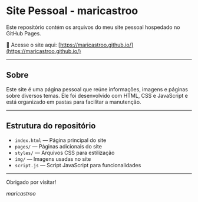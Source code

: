 # Site Pessoal - maricastroo

Este repositório contém os arquivos do meu site pessoal hospedado no GitHub Pages.

📍 Acesse o site aqui: [https://maricastroo.github.io/](https://maricastroo.github.io/)

---

## Sobre

Este site é uma página pessoal que reúne informações, imagens e páginas sobre diversos temas. Ele foi desenvolvido com HTML, CSS e JavaScript e está organizado em pastas para facilitar a manutenção.

---

## Estrutura do repositório

- `index.html` — Página principal do site
- `pages/` — Páginas adicionais do site
- `styles/` — Arquivos CSS para estilização
- `img/` — Imagens usadas no site
- `script.js` — Script JavaScript para funcionalidades

---

Obrigado por visitar!

*maricastroo*
